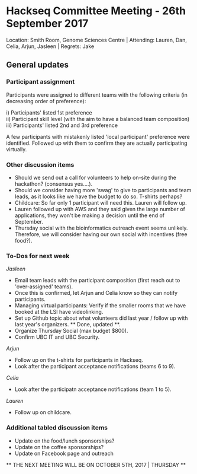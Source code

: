# Hackseq Committee Meeting - 26th September 2017
Location: Smith Room, Genome Sciences Centre | Attending: Lauren, Dan, Celia, Arjun, Jasleen | Regrets: Jake

## General updates   
### Participant assignment  
Participants were assigned to different teams with the following criteria (in decreasing order of preference):  

i) Participants' listed 1st preference  
ii) Participant skill level (with the aim to have a balanced team composition)  
iii) Participants' listed 2nd and 3rd preference  

A few participants with mistakenly listed 'local participant' preference were identified. Followed up with them to confirm they are actually participating virtually.  

### Other discussion items  
- Should we send out a call for volunteers to help on-site during the hackathon? (consensus yes....).  
- Should we consider having more 'swag' to give to participants and team leads, as it looks like we have the budget to do so. T-shirts perhaps?  
- Childcare: So far only 1 participant will need this. Lauren will follow up.  
- Lauren followed up with AWS and they said given the large number of applications, they won't be making a decision until the end of September.  
- Thursday social with the bioinformatics outreach event seems unlikely. Therefore, we will consider having our own social with incentives (free food?).  

### To-Dos for next week  
*Jasleen*  
- Email team leads with the participant composition (first reach out to 'over-assigned' teams).  
- Once this is confirmed, let Arjun and Celia know so they can notify participants.  
- Managing virtual participants: Verify if the smaller rooms that we have booked at the LSI have videolinking.  
- Set up Github topic about what volunteers did last year / follow up with last year's organizers. ** Done, updated **.  
- Organize Thursday Social (max budget $800).  
- Confirm UBC IT and UBC Security.  

*Arjun*  
- Follow up on the t-shirts for participants in Hackseq.  
- Look after the participant acceptance notifications (teams 6 to 9).  

*Celia*  
- Look after the participatn acceptance notifications (team 1 to 5).  

*Lauren*  
- Follow up on childcare.  

### Additional tabled discussion items  
- Update on the food/lunch sponsorships?  
- Update on the coffee sponsorships?  
- Update on Facebook page and outreach  

** THE NEXT MEETING WILL BE ON OCTOBER 5TH, 2017 | THURSDAY **    

